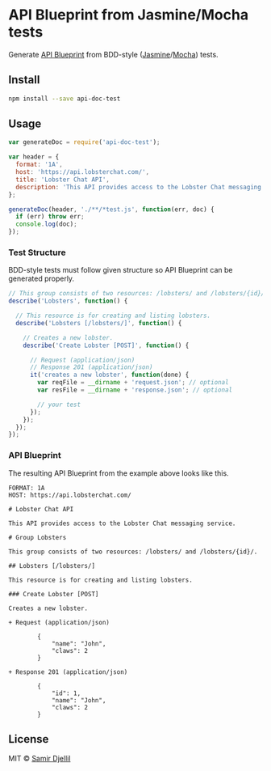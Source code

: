 # API Blueprint from Jasmine/Mocha tests

Generate [API Blueprint](http://apiblueprint.org) from BDD-style ([Jasmine](http://jasmine.github.io)/[Mocha](http://mochajs.org)) tests.

## Install

```bash
npm install --save api-doc-test
```

## Usage

```js
var generateDoc = require('api-doc-test');

var header = {
  format: '1A',
  host: 'https://api.lobsterchat.com/',
  title: 'Lobster Chat API',
  description: 'This API provides access to the Lobster Chat messaging service.'
};

generateDoc(header, './**/*test.js', function(err, doc) {
  if (err) throw err;
  console.log(doc);
});
```

### Test Structure

BDD-style tests must follow given structure so API Blueprint can be generated properly.

```js
// This group consists of two resources: /lobsters/ and /lobsters/{id}/.
describe('Lobsters', function() {

  // This resource is for creating and listing lobsters.
  describe('Lobsters [/lobsters/]', function() {

    // Creates a new lobster.
    describe('Create Lobster [POST]', function() {

      // Request (application/json)
      // Response 201 (application/json)
      it('creates a new lobster', function(done) {
        var reqFile = __dirname + 'request.json'; // optional
        var resFile = __dirname + 'response.json'; // optional

        // your test
      });
    });
  });
});
```

### API Blueprint

The resulting API Blueprint from the example above looks like this.

```apib
FORMAT: 1A
HOST: https://api.lobsterchat.com/

# Lobster Chat API

This API provides access to the Lobster Chat messaging service.

# Group Lobsters

This group consists of two resources: /lobsters/ and /lobsters/{id}/.

## Lobsters [/lobsters/]

This resource is for creating and listing lobsters.

### Create Lobster [POST]

Creates a new lobster.

+ Request (application/json)

        {
            "name": "John",
            "claws": 2
        }

+ Response 201 (application/json)

        {
            "id": 1,
            "name": "John",
            "claws": 2
        }
```

## License

MIT © [Samir Djellil](http://samirdjellil.com)
